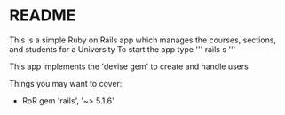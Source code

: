 # README

This is a simple Ruby on Rails app which manages the courses, sections, and students for a University
To start the app type 
'''
rails s 
'''

This app implements the 'devise gem' to create and handle users


Things you may want to cover:

* RoR gem 'rails', '~> 5.1.6'

